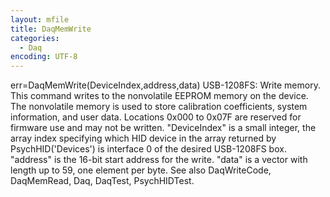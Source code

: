 ```yaml
---
layout: mfile
title: DaqMemWrite
categories:
  - Daq
encoding: UTF-8
---
```


err=DaqMemWrite(DeviceIndex,address,data)
USB-1208FS: Write memory. This command writes to the nonvolatile EEPROM
memory on the device. The nonvolatile memory is used to store
calibration coefficients, system information, and user data.  Locations
0x000 to 0x07F are reserved for firmware use and may not be written.
"DeviceIndex" is a small integer, the array index specifying which HID
      device in the array returned by PsychHID('Devices') is interface 0
      of the desired USB-1208FS box.
"address" is the 16-bit start address for the write.
"data" is a vector with length up to 59, one element per byte.
See also DaqWriteCode, DaqMemRead, Daq, DaqTest, PsychHIDTest.